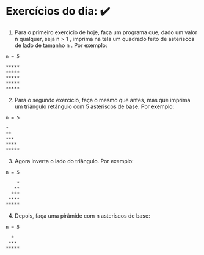 # Exercícios do dia: :heavy_check_mark:

1. Para o primeiro exercício de hoje, faça um programa que, dado um valor n qualquer, seja n > 1 , imprima na tela um quadrado feito de asteriscos de lado de tamanho n . Por exemplo:

```
n = 5

*****
*****
*****
*****
*****

```

2. Para o segundo exercício, faça o mesmo que antes, mas que imprima um triângulo retângulo com 5 asteriscos de base. Por exemplo:

```
n = 5

*
**
***
****
*****

```

3. Agora inverta o lado do triângulo. Por exemplo:

```
n = 5

    *
   **
  ***
 ****
*****

```

4. Depois, faça uma pirâmide com n asteriscos de base:

```
n = 5

  *
 ***
*****

```

